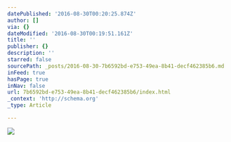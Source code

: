 ```yaml
---
datePublished: '2016-08-30T00:20:25.874Z'
author: []
via: {}
dateModified: '2016-08-30T00:19:51.161Z'
title: ''
publisher: {}
description: ''
starred: false
sourcePath: _posts/2016-08-30-7b6592bd-e753-49ea-8b41-decf462385b6.md
inFeed: true
hasPage: true
inNav: false
url: 7b6592bd-e753-49ea-8b41-decf462385b6/index.html
_context: 'http://schema.org'
_type: Article

---
```

![](https://the-grid-user-content.s3-us-west-2.amazonaws.com/7bd8d1c5-d2a5-4eea-898d-7dc9bbe39fee.jpg)